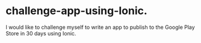 # challenge-app-using-Ionic.
I would like to challenge myself to write an app to publish to the Google Play Store in 30 days using Ionic.
